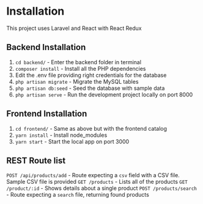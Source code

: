 # Installation

This project uses Laravel and React with React Redux

## Backend Installation
1. `cd backend/` - Enter the backend folder in terminal
2. `composer install` - Install all the PHP dependencies
3. Edit the .env file providing right credentials for the database
4. `php artisan migrate` - Migrate the MySQL tables
5. `php artisan db:seed` - Seed the database with sample data
6. `php artisan serve` - Run the development project locally on port 8000

## Frontend Installation
1. `cd frontend/` - Same as above but with the frontend catalog
2. `yarn install` - Install node_modules
3. `yarn start` - Start the local app on port 3000

## REST Route list
`POST /api/products/add` - Route expecting a `csv` field with a CSV file. Sample CSV file is provided
`GET /products` - Lists all of the products
`GET /product/:id` - Shows details about a single product
`POST /products/search` - Route expecting a `search` file, returning found products